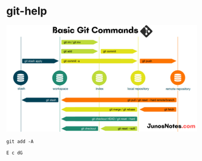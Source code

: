 # git-help

![git commands workflow](git-commands-workflow.png)

```
git add -A
```

```abc
E c dG
```

